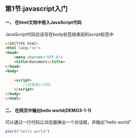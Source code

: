 ## 第1节:javascript入门

#### 一、 在html文档中嵌入JavaScript代码
JavaScript代码应该写在body标签结束前的script标签中
``` html
<!DOCTYPE html>
<html lang="en">
<head>
    <meta charset="UTF-8">
    <title>Document</title>
</head>
<body>
    
    <script>
        //这里是js代码
    </script>
</body>
</html>
```

#### 二、 在网页中输出hello world(DEMO3-1-1)
可以通过一行代码让浏览器弹出一个对话框，并输出"hello world"
``` js
alert("hello world")
```

